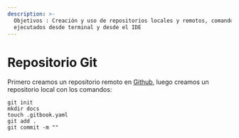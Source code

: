 ```yaml
---
description: >-
  Objetivos : Creación y uso de repositorios locales y remotos, comandos Git
  ejecutados desde terminal y desde el IDE
---
```


# Repositorio Git

Primero creamos un repositorio remoto en [Github](https://github.com/), luego creamos un repositorio local con los comandos:

```text
git init
mkdir docs
touch .gitbook.yaml
git add .
git commit -m ""
```




